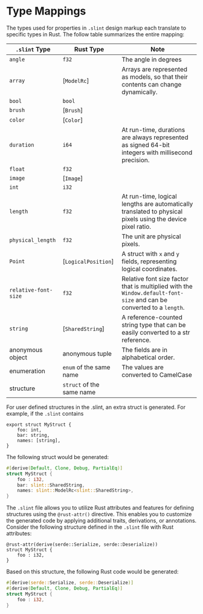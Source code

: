<!-- Copyright © SixtyFPS GmbH <info@slint.dev> ; SPDX-License-Identifier: MIT -->
# Type Mappings

The types used for properties in `.slint` design markup each translate to specific types in Rust.
The follow table summarizes the entire mapping:

| `.slint` Type | Rust Type | Note |
| --- | --- | --- |
| `angle` | `f32` | The angle in degrees |
| `array` | [`ModelRc`] | Arrays are represented as models, so that their contents can change dynamically. |
| `bool` | `bool` | |
| `brush` | [`Brush`] | |
| `color` | [`Color`] | |
| `duration` | `i64` | At run-time, durations are always represented as signed 64-bit integers with millisecond precision. |
| `float` | `f32` | |
| `image` | [`Image`] | |
| `int` | `i32` | |
| `length` | `f32` | At run-time, logical lengths are automatically translated to physical pixels using the device pixel ratio. |
| `physical_length` | `f32` | The unit are physical pixels. |
| `Point` | [`LogicalPosition`] | A struct with `x` and `y` fields, representing logical coordinates. |
| `relative-font-size` | `f32` | Relative font size factor that is multiplied with the `Window.default-font-size` and can be converted to a `length`. |
| `string` | [`SharedString`] | A reference-counted string type that can be easily converted to a str reference. |
| anonymous object | anonymous tuple | The fields are in alphabetical order. |
| enumeration | `enum` of the same name | The values are converted to CamelCase |
| structure | `struct` of the same name | |

For user defined structures in the .slint, an extra struct is generated.
For example, if the `.slint` contains
```slint,ignore
export struct MyStruct {
    foo: int,
    bar: string,
    names: [string],
}
```

The following struct would be generated:

```rust
#[derive(Default, Clone, Debug, PartialEq)]
struct MyStruct {
    foo : i32,
    bar: slint::SharedString,
    names: slint::ModelRc<slint::SharedString>,
}
```

The `.slint` file allows you to utilize Rust attributes and features for defining structures using the `@rust-attr()` directive.
This enables you to customize the generated code by applying additional traits, derivations, or annotations.
Consider the following structure defined in the `.slint` file with Rust attributes:
```slint,ignore
@rust-attr(derive(serde::Serialize, serde::Deserialize))
struct MyStruct {
    foo : i32,
}
```

Based on this structure, the following Rust code would be generated:

```rust
#[derive(serde::Serialize, serde::Deserialize)]
#[derive(Default, Clone, Debug, PartialEq)]
struct MyStruct {
    foo : i32,
}
```
